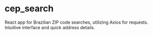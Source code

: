 # cep_search
React app for Brazilian ZIP code searches, utilizing Axios for requests. Intuitive interface and quick address details.
